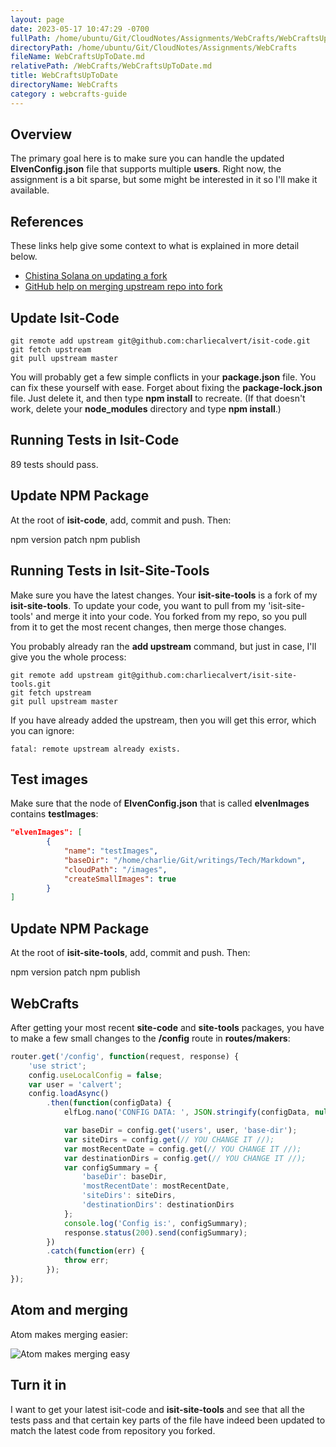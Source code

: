 ```yaml
---
layout: page
date: 2023-05-17 10:47:29 -0700
fullPath: /home/ubuntu/Git/CloudNotes/Assignments/WebCrafts/WebCraftsUpToDate.md
directoryPath: /home/ubuntu/Git/CloudNotes/Assignments/WebCrafts
fileName: WebCraftsUpToDate.md
relativePath: /WebCrafts/WebCraftsUpToDate.md
title: WebCraftsUpToDate
directoryName: WebCrafts
category : webcrafts-guide
---
```


## Overview

The primary goal here is to make sure you can handle the updated **ElvenConfig.json** file that supports multiple **users**. Right now, the assignment is a bit sparse, but some might be interested in it so I'll make it available.

## References

These links help give some context to what is explained in more detail below.

- [Chistina Solana on updating a fork][csf]
- [GitHub help on merging upstream repo into fork][gmh]

## Update Isit-Code

    git remote add upstream git@github.com:charliecalvert/isit-code.git
    git fetch upstream
    git pull upstream master

You will probably get a few simple conflicts in your **package.json** file. You can fix these yourself with ease. Forget about fixing the **package-lock.json** file. Just delete it, and then type **npm install** to recreate. (If that doesn't work, delete your **node_modules** directory and type **npm install**.)

## Running Tests in Isit-Code

89 tests should pass.

## Update NPM Package

At the root of **isit-code**, add, commit and push. Then:

  npm version patch
  npm publish

## Running Tests in Isit-Site-Tools

Make sure you have the latest changes. Your **isit-site-tools** is a fork of my **isit-site-tools**. To update your code, you want to pull from my 'isit-site-tools' and merge it into your code. You forked from my repo, so you pull from it to get the most recent changes, then merge those changes.

You probably already ran the **add upstream** command, but just in case, I'll give you the whole process:

```nohighlighting
git remote add upstream git@github.com:charliecalvert/isit-site-tools.git
git fetch upstream
git pull upstream master
```

If you have already added the upstream, then you will get this error, which you can ignore:

    fatal: remote upstream already exists.

## Test images

Make sure that the node of **ElvenConfig.json** that is called  **elvenImages** contains **testImages**:

```json
"elvenImages": [
        {
            "name": "testImages",
            "baseDir": "/home/charlie/Git/writings/Tech/Markdown",
            "cloudPath": "/images",
            "createSmallImages": true
        }
]
```

## Update NPM Package

At the root of **isit-site-tools**, add, commit and push. Then:

  npm version patch
  npm publish


## WebCrafts

After getting your most recent **site-code** and **site-tools** packages, you have to make a few small changes to the **/config** route in **routes/makers**:

```javascript
router.get('/config', function(request, response) {
    'use strict';
    config.useLocalConfig = false;
    var user = 'calvert';
    config.loadAsync()
        .then(function(configData) {
            elfLog.nano('CONFIG DATA: ', JSON.stringify(configData, null, 4));

            var baseDir = config.get('users', user, 'base-dir');
            var siteDirs = config.get(// YOU CHANGE IT //);
            var mostRecentDate = config.get(// YOU CHANGE IT //);
            var destinationDirs = config.get(// YOU CHANGE IT //);
            var configSummary = {
                'baseDir': baseDir,
                'mostRecentDate': mostRecentDate,
                'siteDirs': siteDirs,
                'destinationDirs': destinationDirs
            };
            console.log('Config is:', configSummary);
            response.status(200).send(configSummary);
        })
        .catch(function(err) {
            throw err;
        });
});

```

## Atom and merging

Atom makes merging easier:

![Atom makes merging easy][am]

## Turn it in

I want to get your latest isit-code and **isit-site-tools** and see that all the tests pass and that certain key parts of the file have indeed been updated to match the latest code from repository you forked.

[am]: https://s3.amazonaws.com/bucket01.elvenware.com/images/up-to-date-merge-atom.png
[csf]:https://gist.github.com/CristinaSolana/1885435
[gmh]: https://help.github.com/articles/merging-an-upstream-repository-into-your-fork/
